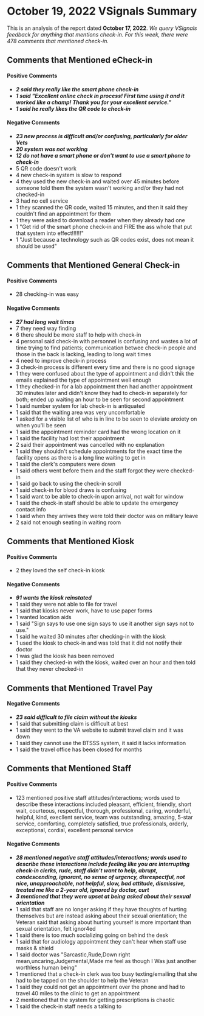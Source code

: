 # October 19, 2022 VSignals Summary

This is an analysis of the report dated **October 17, 2022**. *We query VSignals feedback for anything that mentions check-in. For this week, there were 478 comments that mentioned check-in.*

##  Comments that Mentioned eCheck-in

#### Positive Comments
- ***2 said they really like the smart phone check-in***
- ***1 said "Excellent online check in process! First time using it and it worked like a champ! Thank you for your excellent service."***
- ***1 said he really likes the QR code to check-in***

#### Negative Comments
-  ***23 new process is difficult and/or confusing, particularly for older Vets***
-  ***20 system was not working***
-  ***12 do not have a smart phone or don't want to use a smart phone to check-in***
-  5 QR code doesn't work
-  4 new check-in system is slow to respond        
-  4 they used the new check-in and waited over 45 minutes before someone told them the system wasn't working and/or they had not checked-in 
-  3 had no cell service        
-  1 they scanned the QR code, waited 15 minutes, and then it said they couldn't find an appointment for them
-  1 they were asked to download a reader when they already had one
-  1 "Get rid of the smart phone check-in and FIRE the ass whole that put that system into effect!!!!!!"
-  1 "Just because a technology such as QR codes exist, does not mean it should be used"                      

##  Comments that Mentioned General Check-in

#### Positive Comments
- 28 checking-in was easy 
    
#### Negative Comments
- ***27 had long wait times***
- 7 they need way finding
- 6 there should be more staff to help with check-in
- 4 personal said check-in with personnel is confusing and wastes a lot of time trying to find patients; communication betwee check-in people and those in the back is lacking, leading to long wait times
- 4 need to improve check-in process
- 3 check-in process is different every time and there is no good signage
- 1 they were confused about the type of appointment and didn't thik the emails explained the type of appointment well enough
- 1 they checked-in for a lab appointment then had another appointment 30 minutes later and didn't know they had to check-in separately for both; ended up waiting an hour to be seen for second appointment
- 1 said number system for lab check-in is antiquated
- 1 said that the waiting area was very uncomfortable
- 1 asked for a visible list of who is in line to be seen to eleviate anxiety on when you'll be seen
- 1 said the appointment reminder card had the wrong location on it
- 1 said the facility had lost their appointment
- 2 said their appointment was cancelled with no explanation
- 1 said they shouldn't schedule appointments for the exact time the facility opens as there is a long line waiting to get in
- 1 said the clerk's computers were down
- 1 said others went before them and the staff forgot they were checked-in
- 1 said go back to using the check-in scroll
- 1 said check-in for blood draws is confusing
- 1 said want to be able to check-in upon arrival, not wait for window
- 1 said the check-in staff should be able to update the emergency contact info
- 1 said when they arrives they were told their doctor was on military leave
- 2 said not enough seating in waiting room
            
##  Comments that Mentioned Kiosk

#### Positive Comments
- 2 they loved the self check-in kiosk

#### Negative Comments
-  ***91 wants the kiosk reinstated***
-  1 said they were not able to file for travel
-  1 said that kiosks never work, have to use paper forms
-  1 wanted location aids
-  1 said "Sign says to use one sign says to use it another sign says not to use."
-  1 said he waited 30 minutes after checking-in with the kiosk
-  1 used the kiosk to check-in and was told that it did not notify their doctor
-  1 was glad the kiosk has been removed
-  1 said they checked-in with the kiosk, waited over an hour and then told that they never checked-in

##  Comments that Mentioned Travel Pay

#### Negative Comments
-  ***23 said difficult to file claim without the kiosks***
-  1 said that submitting claim is difficult at best
-  1 said they went to the VA website to submit travel claim and it was down  
-  1 said they cannot use the BTSSS system, it said it lacks information
-  1 said the travel office has been closed for months

##  Comments that Mentioned Staff

#### Positive Comments
-  123 mentioned positive staff attitudes/interactions; words used to describe these interactions included pleasant, efficient, friendly, short wait, courteous, respectful, thorough, professional, caring, wonderful, helpful, kind, execllent service, team was outstanding, amazing, 5-star service, comforting, completely satisfied, true professionals, orderly, exceptional, cordial, excellent personal service

#### Negative Comments
 -  ***28 mentioned negative staff attitudes/interactions; words used to describe these interactions include feeling like you are interrupting check-in clerks, rude, staff didn't want to help, abrupt, condescending, ignorant, no sense of urgency, disrespectful, not nice, unapproachable, not helpful, slow, bad attitude, dismissive, treated me like a 2-year old, ignored by doctor, curt***
-  ***3 mentioned that they were upset at being asked about their sexual orientation***
-  1 said that staff are no longer asking if they have thoughts of hurting themselves but are instead asking about their sexual orientation; the Veteran said that asking about hurting yourself is more important than sexual orientation, felt ignor4ed
-  1 said there is too much socializing going on behind the desk
 -  1 said that for audiology appointment they can't hear when staff use masks & shield
 -  1 said doctor was "Sarcastic,Rude,Down right mean,uncaring,Judgemental,Made me feel as though I Was just another worthless human being"
 -  1 mentioned that a check-in clerk was too busy texting/emailing that she had to be tapped on the shoulder to help the Veteran
 -  1 said they could not get an appointment over the phone and had to travel 40 miles to the clinic to get an appointment
 -  2 mentioned that the system for getting prescriptions is chaotic
 -  1 said the check-in staff needs a talking to

